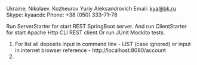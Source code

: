 Ukraine, Nikolaev.
Kozheurov Yuriy Aleksandrovich
Email: kya@bk.ru
Skype: kyaacdc
Phone: +38 (050) 333-71-78

Run ServerStarter for start REST SpringBoot server. And run ClientStarter for start Apache Http CLI REST client
Or run JUnit Mockito tests.

1) For list all deposits input in command line - LIST (case ignored) or input in internet browser reference - http://localhost:8080/account
2) 